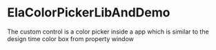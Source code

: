 # ElaColorPickerLibAndDemo
The custom control is a color picker inside a app which is similar to the design time color box from property window
